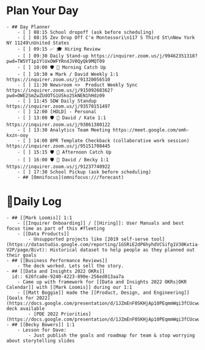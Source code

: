 # Plan Your Day
	- ## Day Planner
		- [ ] 08:15 School dropoff (ask before scheduling)
		- [ ] 08:35 Zev Drop Off C'e Montessori\n117 S Third St\nNew York NY 11249\nUnited States
		- [ ] 09:15 ✅ 🎓 Hiring Review
		- [ ] 09:30 Daily Stand-up https://inquirer.zoom.us/j/99462351318?pwd=TW5YT1p1YlUxOWFYRndJV0QyQk9MQT09
		- [ ] 10:00 🛡 📨 Morning Catch Up
		- [ ] 10:30 ❇️ Mark / David Weekly 1:1 https://inquirer.zoom.us/j/91320056510
		- [ ] 11:30 Newsroom <>  Product Weekly Sync https://inquirer.zoom.us/j/91509268362?pwd=OWE2SmZwZUdOTG1USko2SkNEN1hHdz09
		- [ ] 11:45 SDW Daily Standup https://inquirer.zoom.us/j/93570151497
		- [ ] 12:00 [HOLD] - Personal
		- [ ] 13:00 🛡 🤝 David / Kate 1:1 https://inquirer.zoom.us/j/93861380122
		- [ ] 13:30 Analytics Team Meeting https://meet.google.com/omh-kxzn-ooy
		- [ ] 14:00 BPR Template Checkback (collaborative work session) https://inquirer.zoom.us/j/95151708445
		- [ ] 15:15 🛡 📨 Afternoon Catch Up
		- [ ] 16:00 🛡 🤝 David / Becky 1:1 https://inquirer.zoom.us/j/91237740922
		- [ ] 17:30 School Pickup (ask before scheduling)
		- ## [Omnifocus](omnifocus:///forecast)
# 📓Daily Log
	- ## [[Mark Loomis]] 1:1
		- [[Inquirer Onboarding]] / [[Hiring]]: User Manuals and best focus time as part of this #fleeting
		- [[Data Products]]
			- Unsupported projects like [2019 self-serve tool](https://datastudio.google.com/reporting/1GSRiE2dP6hyhdVCSifg1V30Kxtia-V2P/page/Bivt): Historical dataset to help people as they planned out their goals
	- ## [[Business Performance Reviews]]
		- The deck worked. Lets sell the story.
	- ## [[Data and Insights 2022 OKRs]]
	  id:: 626fca8e-9240-4223-890e-256ed013aa7a
		- Came up with framework for [[Data and Insights 2022 OKRs|OKR Calendar]] with [[Mark Loomis]] during our 1:1
		- [[Matt Boggie]] made the [[Product, Design, and Engineering]] [Goals for 2022](https://docs.google.com/presentation/d/1JZmEnF0SKHjAp10PEqmmWqi3fCUcwwyqQdMGkWdTRHo/edit) deck available
			- [PDE 2022 Priorities](https://docs.google.com/presentation/d/1JZmEnF0SKHjAp10PEqmmWqi3fCUcwwyqQdMGkWdTRHo/edit)
	- ## [[Becky Bowers]] 1:1
		- Lesson for Dave:
			- Just publish the goals and roadmap for team & stop worrying about storytelling slides